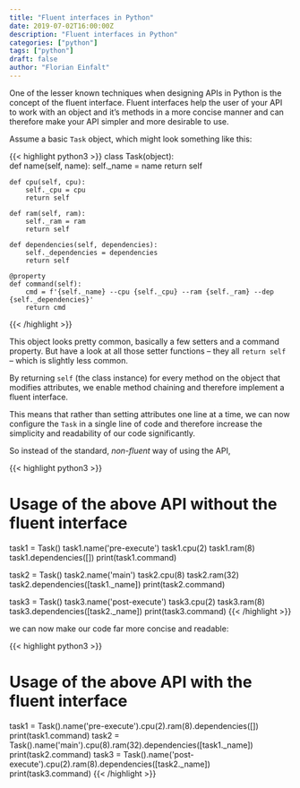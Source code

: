 ```yaml
---
title: "Fluent interfaces in Python"
date: 2019-07-02T16:00:00Z
description: "Fluent interfaces in Python"
categories: ["python"]
tags: ["python"]
draft: false
author: "Florian Einfalt"
---
```

One of the lesser known techniques when designing APIs in Python is the concept of the fluent interface. Fluent interfaces help the user of your API to work with an object and it’s methods in a more concise manner and can therefore make your API simpler and more desirable to use.
<!--more-->
Assume a basic `Task` object, which might look something like this:

{{< highlight python3 >}}
class Task(object):        
    def name(self, name):
        self._name = name
        return self

    def cpu(self, cpu):
        self._cpu = cpu
        return self
        
    def ram(self, ram):
        self._ram = ram
        return self
        
    def dependencies(self, dependencies):
        self._dependencies = dependencies
        return self
   
    @property 
    def command(self):
        cmd = f'{self._name} --cpu {self._cpu} --ram {self._ram} --dep {self._dependencies}'
        return cmd
{{< /highlight >}}

This object looks pretty common, basically a few setters and a command property. But have a look at all those setter functions – they all `return self` – which is slightly less common.

By returning `self` (the class instance) for every method on the object that modifies attributes, we enable method chaining and therefore implement a fluent interface.

This means that rather than setting attributes one line at a time, we can now configure the `Task` in a single line of code and therefore increase the simplicity and readability of our code significantly.

So instead of the standard, _non-fluent_ way of using the API,

{{< highlight python3 >}}
# Usage of the above API without the fluent interface
task1 = Task()
task1.name('pre-execute')
task1.cpu(2)
task1.ram(8)
task1.dependencies([])
print(task1.command)

task2 = Task()
task2.name('main')
task2.cpu(8)
task2.ram(32)
task2.dependencies([task1._name])
print(task2.command)

task3 = Task()
task3.name('post-execute')
task3.cpu(2)
task3.ram(8)
task3.dependencies([task2._name])
print(task3.command)
{{< /highlight >}}

we can now make our code far more concise and readable:

{{< highlight python3 >}}
# Usage of the above API with the fluent interface
task1 = Task().name('pre-execute').cpu(2).ram(8).dependencies([])
print(task1.command)
task2 = Task().name('main').cpu(8).ram(32).dependencies([task1._name])
print(task2.command)
task3 = Task().name('post-execute').cpu(2).ram(8).dependencies([task2._name])
print(task3.command)
{{< /highlight >}}
